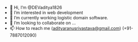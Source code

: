 - 👋 Hi, I’m @DEVaditya1826
- 👀 I’m interested in web development
- 🌱 I’m currently working logistic domain software.
- 💞️ I’m looking to collaborate on ...
- 📫 How to reach me (adityaranusrivastava@gmail.com) (+91-7887012090)

<!---
DEVaditya1826/DEVaditya1826 is a ✨ special ✨ repository because its `README.md` (this file) appears on your GitHub profile.
You can click the Preview link to take a look at your changes.
--->
